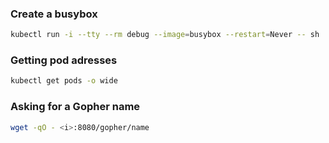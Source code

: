 ### Create a busybox

```sh
kubectl run -i --tty --rm debug --image=busybox --restart=Never -- sh
```

### Getting pod adresses

```sh
kubectl get pods -o wide
```

### Asking for a Gopher name

```sh
wget -qO - <i>:8080/gopher/name
```

